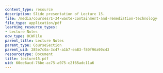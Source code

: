 ```yaml
---
content_type: resource
description: Slide presentation of Lecture 15.
file: /media/courses/1-34-waste-containment-and-remediation-technology-spring-2004/60ee6acd76beac75a075c2f65adc11a6_lecture15.pdf
file_type: application/pdf
learning_resource_types:
- Lecture Notes
ocw_type: OCWFile
parent_title: Lecture Notes
parent_type: CourseSection
parent_uid: 285e7c0a-3c47-a1b7-ea83-f80f96a90c43
resourcetype: Document
title: lecture15.pdf
uid: 60ee6acd-76be-ac75-a075-c2f65adc11a6
---
```

